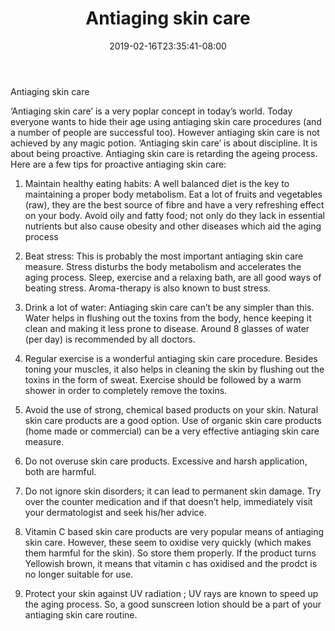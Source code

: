 ﻿---
title: "Antiaging skin care"
date: 2019-02-16T23:35:41-08:00
description: "Skincare Tips for Web Success"
featured_image: "/images/Skincare.jpg"
tags: ["Skincare"]
---

Antiaging skin care

‘Antiaging skin care’ is a very poplar concept in today’s world. Today everyone wants to hide their age using antiaging skin care procedures (and a number of people are successful too). However antiaging skin care is not achieved by any magic potion. ‘Antiaging skin care’ is about discipline. It is about being proactive. Antiaging skin care is retarding the ageing process. Here are a few tips for proactive antiaging skin care:

1. Maintain healthy eating habits: A well balanced diet is the key to maintaining a proper body metabolism. Eat a lot of fruits and vegetables (raw), they are the best source of fibre and have a very refreshing effect on your body. Avoid oily and fatty food; not only do they lack in essential nutrients but also cause obesity and other diseases which aid the aging process

2. Beat stress: This is probably the most important antiaging skin care measure. Stress disturbs the body metabolism and accelerates the aging process. Sleep, exercise and a relaxing bath, are all good ways of beating stress. Aroma-therapy is also known to bust stress.

3. Drink a lot of water: Antiaging skin care can’t be any simpler than this. Water helps in flushing out the toxins from the body, hence keeping it clean and making it less prone to disease. Around 8 glasses of water (per day) is recommended by all doctors.

4. Regular exercise is a wonderful antiaging skin care procedure. Besides toning your muscles, it also helps in cleaning the skin by flushing out the toxins in the form of sweat. Exercise should be followed by a warm shower in order to completely remove the toxins.

5. Avoid the use of strong, chemical based products on your skin. Natural skin care products are a good option. Use of organic skin care products (home made or commercial) can be a very effective antiaging skin care measure.

6. Do not overuse skin care products. Excessive and harsh application, both are harmful. 

7. Do not ignore skin disorders; it can lead to permanent skin damage. Try over the counter medication and if that doesn’t help, immediately visit your dermatologist and seek his/her advice.

8. Vitamin C based skin care products are very popular means of antiaging skin care. However, these seem to oxidise very quickly (which makes them harmful for the skin). So store them properly. If the product turns Yellowish brown, it means that vitamin c has oxidised and the prodct is no longer suitable for use. 

9. Protect your skin against UV radiation ; UV rays are known to speed up the aging process. So, a good sunscreen lotion should be a part of your antiaging skin care routine.


